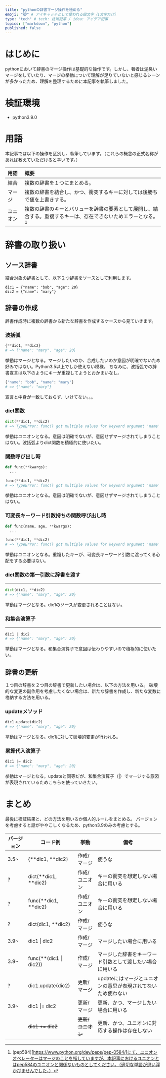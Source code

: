 ```yaml
---
title: "pythonの辞書マージ操作を極める"
emoji: "😸" # アイキャッチとして使われる絵文字（1文字だけ）
type: "tech" # tech: 技術記事 / idea: アイデア記事
topics: ["markdown", "python"]
published: false
---
```


# はじめに
pythonにおいて辞書のマージ操作は基礎的な操作です。しかし、著者は泥臭いマージをしていたり、マージの挙動について理解が足りていないと感じるシーンが多かったため、理解を整理するために本記事を執筆しました。

# 検証環境
- python3.9.0

# 用語
本記事では以下の操作を区別し、執筆しています。（これらの概念の正式名称があれば教えていただけると幸いです。）

| 用語 | 概要 |
| :---- | :---- |
| 結合 | 複数の辞書を１つにまとめる。 |
| マージ | 複数の辞書を結合し、かつ、衝突するキーに対しては後勝ちで値を上書きする。 |
| ユニオン | 複数の辞書のキーとバリューを辞書の要素として展開し、結合する。重複するキーは、存在できないためエラーとなる。[^1] |


[^1]: (pep584)[https://www.python.org/dev/peps/pep-0584/]にて、ユニオンオペレーターはマージのことを指していますが、本記事におけるユニオンとはpep584のユニオンと関係ないものとしてください。（適切な単語が思い浮かびませんでした。）

# 辞書の取り扱い

## ソース辞書
結合対象の辞書として、以下２つ辞書をソースとして利用します。
```
dic1 = {"name": "bob", "age": 20}
dic2 = {"name": "mary"}
```

## 辞書の作成
辞書作成時に複数の辞書から新たな辞書を作成するケースから見ていきます。

### 波括弧
``` python
{**dic1, **dic2}
# => {"name": "mary", "age": 20}
```
挙動はマージとなる。マージしたいのか、合成したいのか意図が明確でないため好みではない。Python3.5以上でしか使えない模様。
ちなみに、波括弧での辞書宣言は以下のようにキーが重複してようとおかまいなし。

``` python
{"name": "bob", "name": "mary"}
# => {"name": "mary"}
```
宣言と中身が一致しておらず、いけてない。。。

### dict関数
``` python
dict(**dic1, **dic2)
# => TypeError: func() got multiple values for keyword argument 'name'
```
挙動はユニオンとなる。意図は明確でないが、意図せずマージされてしまうことはない。波括弧よりdict関数を積極的に使いたい。

### 関数呼び出し時
``` python
def func(**kwargs):
  ...

func(**dic1, **dic2)
# => TypeError: func() got multiple values for keyword argument 'name'
```
挙動はユニオンとなる。意図は明確でないが、意図せずマージされてしまうことはない。


### 可変長キーワード引数持ちの関数呼び出し時
``` python
def func(name, age, **kwargs):
  ...

func(**dic1, **dic2)
# => TypeError: func() got multiple values for keyword argument 'name'
```
挙動はユニオンとなる。重複したキーが、可変長キーワード引数に渡ってくる心配をする必要はない。

### dict関数の第一引数に辞書を渡す
-----
``` python
dict(dic1, **dic2)
# => {"name": "mary", "age": 20}
```
挙動はマージとなる。dic1のソースが変更されることはない。

### 和集合演算子
-----
``` python
dic1 | dic2
# => {"name": "mary", "age": 20}
```
挙動はマージとなる。和集合演算子で意図は伝わりやすいので積極的に使いたい。

## 辞書の更新
１つ目の辞書を２つ目の辞書で更新したい場合は、以下の方法を用いる。
破壊的な変更の副作用を考慮したくない場合は、新たな辞書を作成し、新たな変数に格納する方法を用いる。

### updateメソッド
``` python
dic1.update(dic2)
# => {"name": "mary", "age": 20}
```
挙動はマージとなる。dic1に対して破壊的変更が行われる。

### 累算代入演算子
``` python
dic1 |= dic2
# => {"name": "mary", "age": 20}
```
挙動はマージとなる。updateと同等だが、和集合演算子（|）でマージする意図が表現されているためこちらを使っていきたい。

# まとめ
最後に検証結果と、どの方法を用いるか個人的ルールをまとめる。
バージョンを考慮すると話がややこしくなるため、python3.9のみの考慮とする。

| バージョン | コード例 | 挙動 | 備考 |
| ---- | ---- | ---- | ---- |
| 3.5~ | {\**dic1, \**dic2} | 作成/マージ | 使うな |
| ? | dict(\**dic1, \**dic2) | 作成/ユニオン | キーの衝突を想定しない場合に用いる |
| ? | func(\**dic1, \**dic2) | 作成/ユニオン | キーの衝突を想定しない場合に用いる |
| ? | dict(dic1, \**dic2) | 作成/マージ | 使うな |
| 3.9~ | dic1 \| dic2 | 作成/マージ | マージしたい場合に用いる |
| 3.9~ | func(\**(dic1 \| dic2)) | 作成/マージ | マージした辞書をキーワード引数として渡したい場合に用いる |
| ? | dic1.update(dic2) | 更新/マージ | updateにはマージとユニオンの意思が表現されてないため使わない |
| 3.9~ | dic1 \|= dic2 | 更新/マージ | 更新、かつ、マージしたい場合に用いる |
| | ~~dic1 += dic2~~ | ~~更新/ユニオン~~ | 更新、かつ、ユニオンに対応する操作は存在しない |
